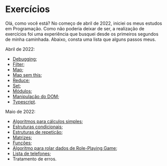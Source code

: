 # Exercícios

Olá, como você está? No começo de abril de 2022, iniciei os meus estudos em Programação. Como não poderia deixar de ser, a realização de exercícios foi uma experiência que busquei desde os primeiros segundos de minha caminhada. Abaixo, consta uma lista que alguns passos meus.



Abril de 2022:

- [Debugging](https://github.com/Cyberleitor/exercicios/blob/master/exercicios/Abril%20de%202022/abril22_Debugging.js);
- [Filter](https://github.com/Cyberleitor/exercicios/blob/master/exercicios/Abril%20de%202022/abril22_Filter.js);
- [Map](https://github.com/Cyberleitor/exercicios/blob/master/exercicios/Abril%20de%202022/abril22_Map.js);
- [Map sem this](https://github.com/Cyberleitor/exercicios/blob/master/exercicios/Abril%20de%202022/abril22_MapSemThis.js);
- [Reduce](https://github.com/Cyberleitor/exercicios/blob/master/exercicios/Abril%20de%202022/abril22_Reduce.js);
- [Set](https://github.com/Cyberleitor/exercicios/blob/master/exercicios/Abril%20de%202022/abril22_Set.js);
- [Módulos](https://github.com/Cyberleitor/exercicios/tree/master/exercicios/Abril%20de%202022/abril22_Modulos);
- [Manipulação do DOM](https://github.com/Cyberleitor/exercicios/tree/master/exercicios/Abril%20de%202022/abril22_ManipulandoDOM);
- [Typescript](https://github.com/Cyberleitor/exercicios/tree/master/exercicios/Abril%20de%202022/abril22_SistemaEstacionamento).

Maio de 2022:

- [Algoritmos para cálculos simples](https://github.com/Cyberleitor/exercicios/tree/master/exercicios/Maio%20de%202022);
- [Estruturas condicionais](https://github.com/Cyberleitor/exercicios/tree/master/exercicios/Maio%20de%202022/Estruturas%20condicionais);
- [Estruturas de repetição](https://github.com/Cyberleitor/exercicios/tree/master/exercicios/Maio%20de%202022/Estruturas%20de%20repeti%C3%A7%C3%A3o);
- [Matrizes](https://github.com/Cyberleitor/exercicios/tree/master/exercicios/Maio%20de%202022/Matrizes);
- [Funções](https://github.com/Cyberleitor/exercicios/tree/master/exercicios/Maio%20de%202022/Fun%C3%A7%C3%B5es);
- [Algoritmo para rolar dados de Role-Playing Game](https://github.com/Cyberleitor/exercicios/blob/master/exercicios/Maio%20de%202022/Rolagem%20de%20dados%20de%20RPG/rolar_dados_RPG.py);
- [Lista de telefones](https://github.com/Cyberleitor/exercicios/blob/master/exercicios/Maio%20de%202022/Phone%20list/phone_list.py);
- Tratamento de erros.
